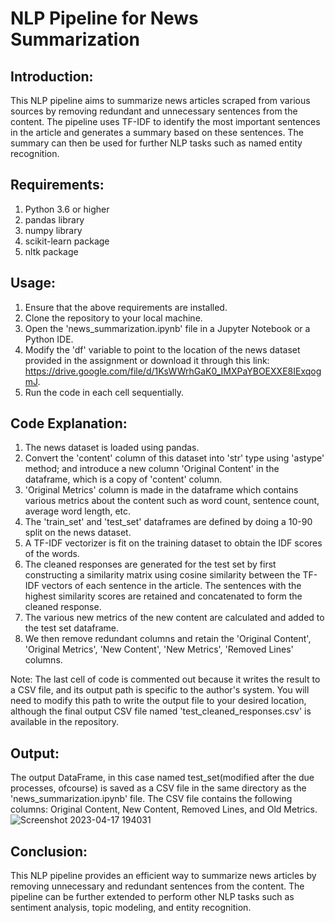 # NLP Pipeline for News Summarization

## Introduction:
This NLP pipeline aims to summarize news articles scraped from various sources by removing redundant and unnecessary sentences from the content. The pipeline uses TF-IDF to identify the most important sentences in the article and generates a summary based on these sentences. The summary can then be used for further NLP tasks such as named entity recognition.

## Requirements:

1. Python 3.6 or higher
2. pandas library
3. numpy library
4. scikit-learn package
5. nltk package

## Usage:

1. Ensure that the above requirements are installed.
2. Clone the repository to your local machine.
3. Open the 'news_summarization.ipynb' file in a Jupyter Notebook or a Python IDE.
4. Modify the 'df' variable to point to the location of the news dataset provided in the assignment or download it through this link: https://drive.google.com/file/d/1KsWWrhGaK0_IMXPaYBOEXXE8IExqogmJ.
5. Run the code in each cell sequentially.

## Code Explanation:

1. The news dataset is loaded using pandas. 
2. Convert the 'content' column of this dataset into 'str' type using 'astype' method; and introduce a new column 'Original Content' in the dataframe, which is a copy of 'content' column.
3. 'Original Metrics' column is made in the dataframe which contains various metrics about the content such as word count, sentence count, average word length, etc.
4. The 'train_set' and 'test_set' dataframes are defined by doing a 10-90 split on the news dataset.
5. A TF-IDF vectorizer is fit on the training dataset to obtain the IDF scores of the words.
6. The cleaned responses are generated for the test set by first constructing a similarity matrix using cosine similarity between the TF-IDF vectors of each sentence in the article. The sentences with the highest similarity scores are retained and concatenated to form the cleaned response.
7. The various new metrics of the new content are calculated and added to the test set dataframe.
8. We then remove redundant columns and retain the 'Original Content', 'Original Metrics', 'New Content', 'New Metrics', 'Removed Lines' columns.

Note: The last cell of code is commented out because it writes the result to a CSV file, and its output path is specific to the author's system. You will need to modify this path to write the output file to your desired location, although the final output CSV file named 'test_cleaned_responses.csv' is available in the repository.

## Output:

The output DataFrame, in this case named test_set(modified after the due processes, ofcourse) is saved as a CSV file in the same directory as the 'news_summarization.ipynb' file. The CSV file contains the following columns: Original Content, New Content, Removed Lines, and Old Metrics.
![Screenshot 2023-04-17 194031](https://user-images.githubusercontent.com/75660041/232510543-ca06b3eb-2e07-4e08-a97b-d7ea1f5e7e2e.png)


## Conclusion:
This NLP pipeline provides an efficient way to summarize news articles by removing unnecessary and redundant sentences from the content. The pipeline can be further extended to perform other NLP tasks such as sentiment analysis, topic modeling, and entity recognition.



